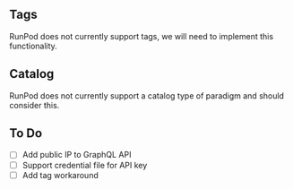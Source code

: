 ## Tags

RunPod does not currently support tags, we will need to implement this functionality.

## Catalog

RunPod does not currently support a catalog type of paradigm and should consider this.


## To Do

- [ ] Add public IP to GraphQL API
- [ ] Support credential file for API key
- [ ] Add tag workaround
